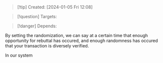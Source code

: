 
>[!tip] Created: [2024-01-05 Fri 12:08]

>[!question] Targets: 

>[!danger] Depends: 

By setting the randomization, we can say at a certain time that enough opportunity for rebuttal has occured, and enough randomness has occured that your transaction is diversely verified.

In our system 
